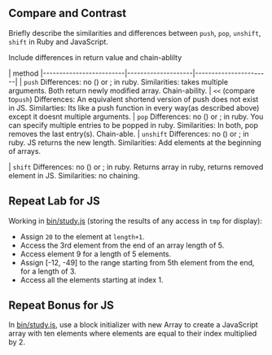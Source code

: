 ## Compare and Contrast ##

Briefly describe the similarities and differences between `push`, `pop`,
`unshift`, `shift` in Ruby and JavaScript.

Include differences in return value and chain-ablilty

| method
|-------------------------|--------------------|-----------------------|
| `push`
      Differences: no () or ; in ruby.
      Similarities: takes multiple arguments. Both return newly modified array.
          Chain-ability.
| `<<` (compare to`push`)
      Differences: An equivalent shortend version of push does not exist in JS.
      Similarties: Its like a push function in every way(as described above)
          except it doesnt multiple arguments.
| `pop`
      Differences: no () or ; in ruby. You can specify multiple entries to be
          popped in ruby.
      Similarities: In both, pop removes the last entry(s). Chain-able.
| `unshift`
      Differences: no () or ; in ruby. JS returns the new length.
      Similarities: Add elements at the beginning of arrays.

| `shift`
      Differences: no () or ; in ruby. Returns array in ruby, returns removed
      element in JS.
      Similarities: no chaining.


## Repeat Lab for JS ##

Working in [bin/study.js](bin/study.js) (storing the results of any access in `tmp`
for display):

-   Assign `20` to the element at `length+1`.
-   Access the 3rd element from the end of an array length of 5.
-   Access element 9 for a length of 5 elements.
-   Assign [-12, -49] to the range starting from 5th element from the end,
    for a length of 3.
-   Access all the elements starting at index 1.


## Repeat Bonus for JS ##

In [bin/study.js](bin/study.js), use a block initializer with new Array to create a
JavaScript array with ten elements where elements are equal to their index
multiplied by 2.
